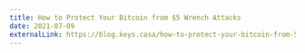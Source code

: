 ```yaml
---
title: How to Protect Your Bitcoin from $5 Wrench Attacks
date: 2021-07-09
externalLink: https://blog.keys.casa/how-to-protect-your-bitcoin-from-5-wrench-attacks/
---
```

